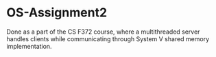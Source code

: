 # OS-Assignment2

 Done as a part of the CS F372 course, where a multithreaded server handles clients while communicating through System V shared memory implementation.
